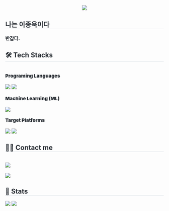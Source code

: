 <div align= "center">
    <img src="https://capsule-render.vercel.app/api?type=waving&color=gradient&height=120&text=!dlroW%20olleH&animation=&fontColor=ffffff&fontSize=90" />
    </div>
    <div style="text-align: left;"> 
    <h2 style="border-bottom: 1px solid #d8dee4; color: #282d33;"> 나는 이종욱이다 </h2>  
    <div style="font-weight: 700; font-size: 15px; text-align: left; color: #282d33;"> 반갑다. </div> 
    </div>
    <div style="text-align: left;">
    <h2 style="border-bottom: 1px solid #d8dee4; color: #282d33;"> 🛠️ Tech Stacks </h2> <br> 
    <div style="margin: ; text-align: left;" "text-align: left;"> 
          <div style="font-weight: 900; font-size: 15px; text-align: left; color: #282d33;"> Programing Languages </div>
          <br/><img src="https://img.shields.io/badge/Python-3776AB?style=for-the-badge&logo=Python&logoColor=white">
          <img src="https://img.shields.io/badge/Java-007396?style=for-the-badge&logo=Java&logoColor=white">
          <br/><br/><div style="font-weight: 900; font-size: 15px; text-align: left; color: #282d33;"> Machine Learning (ML) </div>
          <br/><img src="https://img.shields.io/badge/PyTorch-EE4C2C?style=for-the-badge&logo=PyTorch&logoColor=white">
          <br/><br/><div style="font-weight: 900; font-size: 15px; text-align: left; color: #282d33;"> Target Platforms </div> 
          <br/><img src="https://img.shields.io/badge/IOS-000000?style=for-the-badge&logo=IOS&logoColor=white">
          <img src="https://img.shields.io/badge/Android-3DDC84?style=for-the-badge&logo=Android&logoColor=white">
          </div>
    </div>
    <div style="text-align: left;">
    <h2 style="border-bottom: 1px solid #d8dee4; color: #282d33;"> 🧑‍💻 Contact me </h2> <br> 
    <div style="text-align: left;"> <a href=mailto:rnoro5122@gmail.com> <img src="https://img.shields.io/badge/Gmail-EA4335?style=for-the-badge&logo=Gmail&logoColor=white&link=mailto:rnoro5122@gmail.com"> </a>
          </div>  <br> 
    <div style="text-align: left;"> <a href="https://hits.seeyoufarm.com"> <img src="https://hits.seeyoufarm.com/api/count/incr/badge.svg?url=https%3A%2F%2Fgithub.com%2Frnoro5122%2F&count_bg=%23000000&title_bg=%23000000&icon=github.svg&icon_color=%23FFFFFF&title=GitHub&edge_flat=false"/></a>
       </div> 
    </div>
    <div style="text-align: left;"> 
    <h2 style="border-bottom: 1px solid #d8dee4; color: #282d33;"> 🏅 Stats </h2> <div style="text-align: left;"> <img src="https://github-readme-stats.vercel.app/api?username=rnoro5122&bg_color=180,000000,&title_color=000000&text_color=000000"
         /> <img src="https://github-readme-stats.vercel.app/api/top-langs/?username=rnoro5122&layout=compact&bg_color=180,000000,&title_color=000000&text_color=000000"
           /> </div> 
    </div>
    
